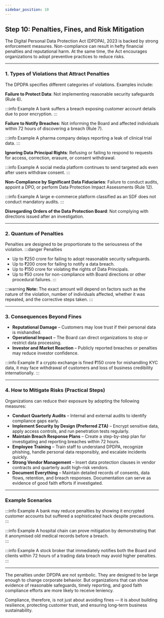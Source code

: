 ```yaml
---
sidebar_position: 10
---
```


## Step 10: Penalties, Fines, and Risk Mitigation

The Digital Personal Data Protection Act (DPDPA), 2023 is backed by strong enforcement measures. Non-compliance can result in hefty financial penalties and reputational harm. At the same time, the Act encourages organizations to adopt preventive practices to reduce risks.

---

### 1. Types of Violations that Attract Penalties
The DPDPA specifies different categories of violations. Examples include:

**Failure to Protect Data**: Not implementing reasonable security safeguards (Rule 6).  

:::info Example
A bank suffers a breach exposing customer account details due to poor encryption.
:::

**Failure to Notify Breaches**: Not informing the Board and affected individuals within 72 hours of discovering a breach (Rule 7).  

:::info Example
A pharma company delays reporting a leak of clinical trial data.
:::

**Ignoring Data Principal Rights**: Refusing or failing to respond to requests for access, correction, erasure, or consent withdrawal.  

:::info Example
A social media platform continues to send targeted ads even after users withdraw consent.
:::

**Non-Compliance by Significant Data Fiduciaries**: Failure to conduct audits, appoint a DPO, or perform Data Protection Impact Assessments (Rule 12).  

:::info Example
A large e-commerce platform classified as an SDF does not conduct mandatory audits.
:::

**Disregarding Orders of the Data Protection Board**: Not complying with directions issued after an investigation.

---

### 2. Quantum of Penalties
Penalties are designed to be proportionate to the seriousness of the violation. 
:::danger Penalties 
- Up to ₹250 crore for failing to adopt reasonable security safeguards.  
- Up to ₹200 crore for failing to notify a data breach.  
- Up to ₹150 crore for violating the rights of Data Principals.  
- Up to ₹50 crore for non-compliance with Board directions or other procedural failures.
:::

:::warning
**Note:** The exact amount will depend on factors such as the nature of the violation, number of individuals affected, whether it was repeated, and the corrective steps taken.
:::

---

### 3. Consequences Beyond Fines
- **Reputational Damage** – Customers may lose trust if their personal data is mishandled.  
- **Operational Impact** – The Board can direct organizations to stop or restrict data processing.  
- **Investor and Market Reaction** – Publicly reported breaches or penalties may reduce investor confidence.  

:::info Example
If a crypto exchange is fined ₹150 crore for mishandling KYC data, it may face withdrawal of customers and loss of business credibility internationally.
:::

---

### 4. How to Mitigate Risks (Practical Steps)
Organizations can reduce their exposure by adopting the following measures:  
- **Conduct Quarterly Audits** – Internal and external audits to identify compliance gaps early.
- **Implement Security by Design (Preferred ZTA)** – Encrypt sensitive data, apply access controls, and run penetration tests regularly.  
- **Maintain Breach Response Plans** – Create a step-by-step plan for investigating and reporting breaches within 72 hours.
- **Employee Training** – Train staff to understand DPDPA, recognize phishing, handle personal data responsibly, and escalate incidents quickly.  
- **Strong Vendor Management** – Insert data protection clauses in vendor contracts and quarterly audit high-risk vendors.  
- **Document Everything** – Maintain detailed records of consents, data flows, retention, and breach responses. Documentation can serve as evidence of good faith efforts if investigated.  

---

### Example Scenarios
:::info Example
A bank may reduce penalties by showing it encrypted customer accounts but suffered a sophisticated hack despite precautions.  
:::

:::info Example
A hospital chain can prove mitigation by demonstrating that it anonymised old medical records before a breach.  
:::

:::info Example
A stock broker that immediately notifies both the Board and clients within 72 hours of a trading data breach may avoid higher penalties. 
::: 

---

The penalties under DPDPA are not symbolic. They are designed to be large enough to change corporate behavior. But organizations that can show evidence of reasonable safeguards, timely reporting, and good faith compliance efforts are more likely to receive leniency.  

Compliance, therefore, is not just about avoiding fines — it is about building resilience, protecting customer trust, and ensuring long-term business sustainability.
